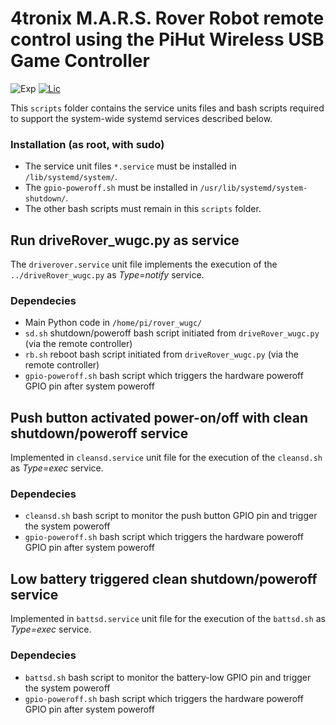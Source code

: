 # 4tronix M.A.R.S. Rover Robot remote control using the PiHut Wireless USB Game Controller

![Exp](https://img.shields.io/badge/Fork-experimental-orange.svg)
[![Lic](https://img.shields.io/badge/License-Apache2.0-green)](http://www.apache.org/licenses/LICENSE-2.0)

This `scripts` folder contains the service units files and bash scripts required to support the system-wide systemd services described below. 

### Installation (as root, with sudo)
* The service unit files `*.service` must be installed in `/lib/systemd/system/`. 
* The `gpio-poweroff.sh` must be installed in `/usr/lib/systemd/system-shutdown/`.
* The other bash scripts must remain in this `scripts` folder.

## Run driveRover_wugc.py as service

The `driverover.service` unit file implements the execution of the `../driveRover_wugc.py` as _Type=notify_ service.

### Dependecies
* Main Python code in `/home/pi/rover_wugc/`
* `sd.sh` shutdown/poweroff bash script initiated from `driveRover_wugc.py` (via the remote controller)
* `rb.sh` reboot bash script initiated from `driveRover_wugc.py` (via the remote controller)
* `gpio-poweroff.sh` bash script which triggers the hardware poweroff GPIO pin after system poweroff
## Push button activated power-on/off with clean shutdown/poweroff service

Implemented in `cleansd.service` unit file for the execution of the `cleansd.sh` as _Type=exec_ service.

### Dependecies
* `cleansd.sh` bash script to monitor the push button GPIO pin and trigger the system poweroff
* `gpio-poweroff.sh` bash script which triggers the hardware poweroff GPIO pin after system poweroff

## Low battery triggered clean shutdown/poweroff service

Implemented in `battsd.service` unit file for the execution of the `battsd.sh` as _Type=exec_ service.

### Dependecies
* `battsd.sh` bash script to monitor the battery-low GPIO pin and trigger the system poweroff
* `gpio-poweroff.sh` bash script which triggers the hardware poweroff GPIO pin after system poweroff
